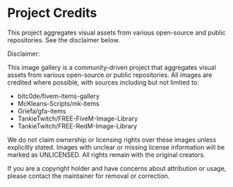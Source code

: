 Project Credits
===============

This project aggregates visual assets from various open-source and public repositories. See the disclaimer below.

Disclaimer:

This image gallery is a community-driven project that aggregates visual assets from various open-source or public repositories. All images are credited where possible, with sources including but not limited to:

- bitc0de/fivem-items-gallery
- McKleans-Scripts/mk-items
- Griefa/gfa-items
- TankieTwitch/FREE-FiveM-Image-Library
- TankieTwitch/FREE-RedM-Image-Library

We do not claim ownership or licensing rights over these images unless explicitly stated. Images with unclear or missing license information will be marked as UNLICENSED. All rights remain with the original creators.

If you are a copyright holder and have concerns about attribution or usage, please contact the maintainer for removal or correction.